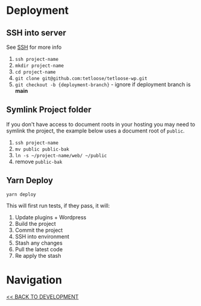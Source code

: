 # Deployment

## SSH into server

See [SSH](ssh.md) for more info

1. `ssh project-name`
2. `mkdir project-name`
3. `cd project-name`
4. `git clone git@github.com:tetloose/tetloose-wp.git`
5. `git checkout -b {deployment-branch}` - ignore if deployment branch is **main**

## Symlink Project folder

If you don't have access to document roots in your hosting you may need to symlink the project, the example below uses a document root of `public`.

1. `ssh project-name`
2. `mv public public-bak`
3. `ln -s ~/project-name/web/ ~/public`
4. remove `public-bak`

## Yarn Deploy

`yarn deploy`

This will first run tests, if they pass, it will:

1. Update plugins + Wordpress
2. Build the project
3. Commit the project
4. SSH into environment
5. Stash any changes
6. Pull the latest code
7. Re apply the stash

# Navigation

[<< BACK TO DEVELOPMENT](index.md)
